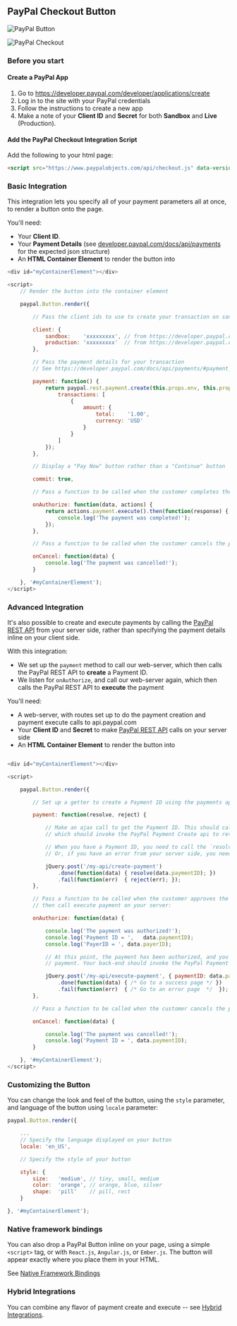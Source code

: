 ## PayPal Checkout Button

![PayPal Button](./img/button.png)

![PayPal Checkout](./img/checkout.png)

### Before you start

#### Create a PayPal App

1. Go to https://developer.paypal.com/developer/applications/create
2. Log in to the site with your PayPal credentials
3. Follow the instructions to create a new app
4. Make a note of your **Client ID** and **Secret** for both **Sandbox** and **Live** (Production).

#### Add the PayPal Checkout Integration Script

Add the following to your html page:

```html
<script src="https://www.paypalobjects.com/api/checkout.js" data-version-4></script>
```
### Basic Integration

This integration lets you specify all of your payment parameters all at once, to render a button onto the page.

You'll need:

- Your **Client ID**.
- Your **Payment Details** (see [developer.paypal.com/docs/api/payments](https://developer.paypal.com/docs/api/payments/#payment_create) for the expected json structure)
- An **HTML Container Element** to render the button into

```javascript
<div id="myContainerElement"></div>

<script>
	// Render the button into the container element

	paypal.Button.render({

		// Pass the client ids to use to create your transaction on sandbox and production environments

		client: {
			sandbox:    'xxxxxxxxx', // from https://developer.paypal.com/developer/applications/
			production: 'xxxxxxxxx'  // from https://developer.paypal.com/developer/applications/
		},

		// Pass the payment details for your transaction
		// See https://developer.paypal.com/docs/api/payments/#payment_create for the expected json parameters

		payment: function() {
			return paypal.rest.payment.create(this.props.env, this.props.client, {
				transactions: [
					{
						amount: {
							total:    '1.00',
							currency: 'USD'
						}
					}
				]
			});
		},

		// Display a "Pay Now" button rather than a "Continue" button

		commit: true,

		// Pass a function to be called when the customer completes the payment

		onAuthorize: function(data, actions) {
			return actions.payment.execute().then(function(response) {
				console.log('The payment was completed!');
			});
		},

		// Pass a function to be called when the customer cancels the payment

		onCancel: function(data) {
			console.log('The payment was cancelled!');
		}

	}, '#myContainerElement');
</script>
```

### Advanced Integration

It's also possible to create and execute payments by calling the [PayPal REST API](./paypal-rest-api.md) from your
server side, rather than specifying the payment details inline on your client side.

With this integration:

- We set up the `payment` method to call our web-server, which then calls the PayPal REST API to **create** a Payment ID.
- We listen for `onAuthorize`, and call our web-server again, which then calls the PayPal REST API to **execute** the payment

You'll need:

- A web-server, with routes set up to do the payment creation and payment execute calls to api.paypal.com
- Your **Client ID** and **Secret** to make [PayPal REST API](./paypal-rest-api.md) calls on your server side
- An **HTML Container Element** to render the button into

```javascript

<div id="myContainerElement"></div>

<script>

	paypal.Button.render({

		// Set up a getter to create a Payment ID using the payments api, on your server side:

		payment: function(resolve, reject) {

			// Make an ajax call to get the Payment ID. This should call your back-end,
			// which should invoke the PayPal Payment Create api to retrieve the Payment ID.

			// When you have a Payment ID, you need to call the `resolve` method, e.g `resolve(data.paymentID)`
			// Or, if you have an error from your server side, you need to call `reject`, e.g. `reject(err)`

			jQuery.post('/my-api/create-payment')
				.done(function(data) { resolve(data.paymentID); })
				.fail(function(err)  { reject(err); });
		},

		// Pass a function to be called when the customer approves the payment,
		// then call execute payment on your server:

		onAuthorize: function(data) {

			console.log('The payment was authorized!');
			console.log('Payment ID = ',   data.paymentID);
			console.log('PayerID = ', data.payerID);

			// At this point, the payment has been authorized, and you will need to call your back-end to complete the
			// payment. Your back-end should invoke the PayPal Payment Execute api to finalize the transaction.

			jQuery.post('/my-api/execute-payment', { paymentID: data.paymentID, payerID: data.payerID });
				.done(function(data) { /* Go to a success page */ })
				.fail(function(err)  { /* Go to an error page  */  });
		},

		// Pass a function to be called when the customer cancels the payment

		onCancel: function(data) {

			console.log('The payment was cancelled!');
			console.log('Payment ID = ', data.paymentID);
		}

	}, '#myContainerElement');
</script>
```

### Customizing the Button

You can change the look and feel of the button, using the `style` parameter, and language of the button using `locale` parameter:

```javascript
paypal.Button.render({

	...
	// Specify the language displayed on your button
	locale: 'en_US',

	// Specify the style of your button

	style: {
		size:   'medium', // tiny, small, medium
		color:  'orange', // orange, blue, silver
		shape:  'pill'    // pill, rect
	}

}, '#myContainerElement');
```

### Native framework bindings

You can also drop a PayPal Button inline on your page, using a simple `<script>` tag, or with `React.js`, `Angular.js`, or `Ember.js`.
The button will appear exactly where you place them in your HTML.

See [Native Framework Bindings](./frameworks.md)


### Hybrid Integrations

You can combine any flavor of payment create and execute -- see [Hybrid Integrations](./hybrid.md).
